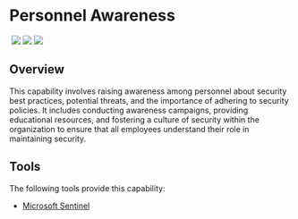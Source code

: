 # Personnel Awareness
&nbsp;![](https://img.shields.io/badge/ID-C1003-blue)&nbsp;![](https://img.shields.io/badge/Phase-Preparation_%28P0001%29-blue)&nbsp;![](https://img.shields.io/badge/Category-General-blue)
## Overview
This capability involves raising awareness among personnel about security best practices, potential threats, and the importance of adhering to security policies. It includes conducting awareness campaigns, providing educational resources, and fostering a culture of security within the organization to ensure that all employees understand their role in maintaining security.

## Tools
The following tools provide this capability:

- [Microsoft Sentinel](../tool/ms-sentinel/C1003.md)